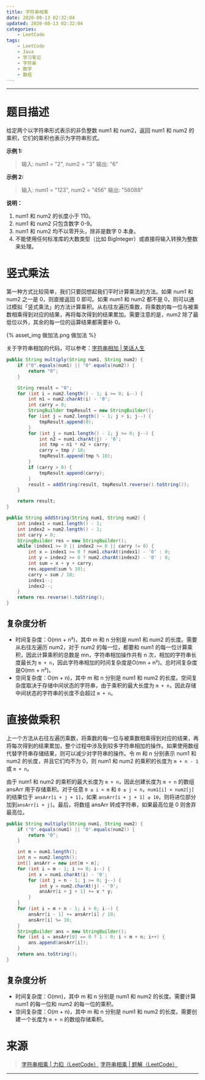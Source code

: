 ```yaml
---
title: 字符串相乘
date: 2020-08-13 02:32:04
updated: 2020-08-13 02:32:04
categories:
    - LeetCode
tags:
    - LeetCode
    - Java
    - 学习笔记
    - 字符串
    - 数学
    - 数组
---
```

---

# 题目描述

给定两个以字符串形式表示的非负整数 num1 和 num2，返回 num1 和 num2 的乘积，它们的乘积也表示为字符串形式。

**示例 1:**
> 输入: num1 = "2", num2 = "3"
> 输出: "6"

**示例 2:**
> 输入: num1 = "123", num2 = "456"
> 输出: "56088"

**说明：**
1. num1 和 num2 的长度小于 110。
2. num1 和 num2 只包含数字 0-9。
3. num1 和 num2 均不以零开头，除非是数字 0 本身。
4. 不能使用任何标准库的大数类型（比如 BigInteger）或直接将输入转换为整数来处理。

<!-- more -->

# 竖式乘法

第一种方式比较简单，我们只要回想起我们平时计算乘法的方法。如果 num1 和 num2 之一是 0，则直接返回 0 即可。如果 num1 和 num2 都不是 0，则可以通过模拟「竖式乘法」的方法计算乘积。从右往左遍历乘数，将乘数的每一位与被乘数相乘得到对应的结果，再将每次得到的结果累加。需要注意的是，num2 除了最低位以外，其余的每一位的运算结果都需要补 0。

{% asset_img 做加法.png 做加法 %}

关于字符串相加的代码，可以参考：[字符串相加 | 笑话人生][3]

```java
public String multiply(String num1, String num2) {
    if ("0".equals(num1) || "0".equals(num2)) {
        return "0";
    }

    String result = "0";
    for (int i = num2.length() - 1; i >= 0; i--) {
        int n1 = num2.charAt(i) - '0';
        int carry = 0;
        StringBuilder tmpResult = new StringBuilder();
        for (int j = num2.length() - 1; j > i; j--) {
            tmpResult.append(0);
        }
        for (int j = num1.length() - 1; j >= 0; j--) {
            int n2 = num1.charAt(j) - '0';
            int tmp = n1 * n2 + carry;
            carry = tmp / 10;
            tmpResult.append(tmp % 10);
        }
        if (carry > 0) {
            tmpResult.append(carry);
        }
        result = addString(result, tmpResult.reverse().toString());
    }

    return result;
}

public String addString(String num1, String num2) {
    int index1 = num1.length() - 1;
    int index2 = num2.length() - 1;
    int carry = 0;
    StringBuilder res = new StringBuilder();
    while (index1 >= 0 || index2 >= 0 || carry != 0) {
        int x = index1 >= 0 ? num1.charAt(index1) - '0' : 0;
        int y = index2 >= 0 ? num2.charAt(index2) - '0' : 0;
        int sum = x + y + carry;
        res.append(sum % 10);
        carry = sum / 10;
        index1--;
        index2--;
    }
    return res.reverse().toString();
}
```

## 复杂度分析

* 时间复杂度：O(mn + n²)，其中 m 和 n 分别是 num1 和 num2 的长度。需要从右往左遍历 num2，对于 num2 的每一位，都要和 num1 的每一位计算乘积，因此计算乘积的总数是 mn，字符串相加操作共有 n 次，相加的字符串长度最长为 `m + n`，因此字符串相加的时间复杂度是O(mn + n²)。总时间复杂度是O(mn + n²)。
* 空间复杂度：O(m + n)，其中 m 和 n 分别是 num1 和 num2 的长度。空间复杂度取决于存储中间状态的字符串，由于乘积的最大长度为 `m + n`，因此存储中间状态的字符串的长度不会超过 `m + n`。

# 直接做乘积

上一个方法从右往左遍历乘数，将乘数的每一位与被乘数相乘得到对应的结果，再将每次得到的结果累加，整个过程中涉及到较多字符串相加的操作。如果使用数组代替字符串存储结果，则可以减少对字符串的操作。令 m 和 n 分别表示 num1 和 num2 的长度，并且它们均不为 0，则 num1 和 num2 的乘积的长度为 `m + n - 1` 或 `m + n`。

由于 num1 和 num2 的乘积的最大长度为 `m + n`，因此创建长度为 `m + n` 的数组 ansArr 用于存储乘积。对于任意 `0 ≤ i < m` 和 `0 ≤ j < n`，`num1[i] × num2[j]` 的结果位于 `ansArr[i + j + 1]`，如果 `ansArr[i + j + 1] ≥ 10`，则将进位部分加到`ansArr[i + j]`。最后，将数组 ansArr 转成字符串，如果最高位是 0 则舍弃最高位。

```java
public String multiply(String num1, String num2) {
    if ("0".equals(num1) || "0".equals(num2)) {
        return "0";
    }

    int m = num1.length();
    int n = num2.length();
    int[] ansArr = new int[m + n];
    for (int i = m - 1; i >= 0; i--) {
        int x = num1.charAt(i) - '0';
        for (int j = n - 1; j >= 0; j--) {
            int y = num2.charAt(j) - '0';
            ansArr[i + j + 1] += x * y;
        }
    }
    for (int i = m + n - 1; i > 0; i--) {
        ansArr[i - 1] += ansArr[i] / 10;
        ansArr[i] %= 10;
    }
    StringBuilder ans = new StringBuilder();
    for (int i = ansArr[0] == 0 ? 1 : 0; i < m + n; i++) {
        ans.append(ansArr[i]);
    }
    return ans.toString();
}
```

## 复杂度分析

* 时间复杂度：O(mn)，其中 m 和 n 分别是 num1 和 num2 的长度。需要计算 num1 的每一位和 num2 的每一位的乘积。
* 空间复杂度：O(m + n)，其中 m 和 n 分别是 num1 和 num2 的长度。需要创建一个长度为 `m + n` 的数组存储乘积。

# 来源

> [字符串相乘 | 力扣（LeetCode）][1]
> [字符串相乘 | 题解（LeetCode）][2]

---

[1]: https://leetcode-cn.com/problems/multiply-strings/ "字符串相乘 | 力扣（LeetCode）"
[2]: https://leetcode-cn.com/problems/multiply-strings/solution/zi-fu-chuan-xiang-cheng-by-leetcode-solution/ "字符串相乘 | 题解（LeetCode）"
[3]: /blog/2020/08/03/add-strings/ "字符串相加 | 笑话人生"

